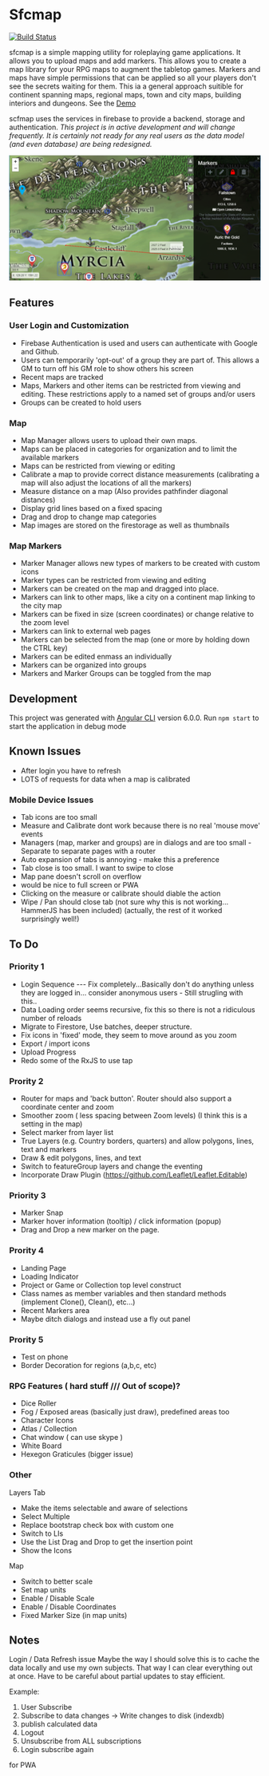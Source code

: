 # Sfcmap

[![Build Status](https://travis-ci.com/WTIGER001/sfcmap.svg?branch=master)](https://travis-ci.com/WTIGER001/sfcmap)

sfcmap is a simple mapping utility for roleplaying game applications. It allows you to upload maps and add markers. This allows you to create a map library for your RPG maps to augment the tabletop games. Markers and maps have simple permissions that can be applied so all your players don't see the secrets waiting for them. This ia a general approach suitible for continent spanning maps, regional maps, town and city maps, building interiors and dungeons. See the [Demo](https://sfcmap.firebaseapp.com/)

scfmap uses the services in firebase to provide a backend, storage and authentication. *This project is in active development and will change frequently. It is certainly not ready for any real users as the data model (and even database) are being redesigned.*

![Screen shot](https://github.com/WTIGER001/sfcmap/blob/master/screenshot.png "Screenshot")

## Features

### User Login and Customization
- Firebase Authentication is used and users can authenticate with Google and Github.
- Users can temporarily 'opt-out' of a group they are part of. This allows a GM to turn off his GM role to show others his screen
- Recent maps are tracked
- Maps, Markers and other items can be restricted from viewing and editing. These restrictions apply to a named set of groups and/or users
- Groups can be created to hold users

### Map
- Map Manager allows users to upload their own maps.
- Maps can be placed in categories for organization and to limit the available markers
- Maps can be restricted from viewing or editing
- Calibrate a map to provide correct distance measurements (calibrating a map will also adjust the locations of all the markers)
- Measure distance on a map (Also provides pathfinder diagonal distances)
- Display grid lines based on a fixed spacing
- Drag and drop to change map categories
- Map images are stored on the firestorage as well as thumbnails

### Map Markers
- Marker Manager allows new types of markers to be created with custom icons
- Marker types can be restricted from viewing and editing
- Markers can be created on the map and dragged into place. 
- Markers can link to other maps, like a city on a continent map linking to the city map
- Markers can be fixed in size (screen coordinates) or change relative to the zoom level
- Markers can link to external web pages
- Markers can be selected from the map (one or more by holding down the CTRL key)
- Markers can be edited enmass an individually
- Markers can be organized into groups
- Markers and Marker Groups can be toggled from the map

## Development
This project was generated with [Angular CLI](https://github.com/angular/angular-cli) version 6.0.0. Run `npm start` to start the application in debug mode

## Known Issues
- After login you have to refresh
- LOTS of requests for data when a map is calibrated

### Mobile Device Issues
- Tab icons are too small
- Measure and Calibrate dont work because there is no real 'mouse move' events
- Managers (map, marker and groups) are in dialogs and are too small - Separate to separate pages with a router
- Auto expansion of tabs is annoying - make this a preference
- Tab close is too small. I want to swipe to close
- Map pane doesn't scroll on overflow
- would be nice to full screen or PWA
- Clicking on the measure or calibrate should diable the action
- Wipe / Pan should close tab (not sure why this is not working... HammerJS has been included)
(actually, the rest of it worked surprisingly well!)

## To Do

### Priority 1
- Login Sequence --- Fix completely...Basically don't do anything unless they are logged in... consider anonymous users - Still strugling with this..
- Data Loading order seems recursive, fix this so there is not a ridiculous number of reloads
- Migrate to Firestore, Use batches, deeper structure. 
- Fix icons in 'fixed' mode, they seem to move around as you zoom
- Export / import icons 
- Upload Progress
- Redo some of the RxJS to use tap

### Prority 2
- Router for maps and 'back button'. Router should also support a coordinate center and zoom
- Smoother zoom ( less spacing between Zoom levels) (I think this is a setting in the map)
- Select marker from layer list
- True Layers (e.g. Country borders, quarters) and allow polygons, lines, text and markers
- Draw & edit polygons, lines, and text
- Switch to featureGroup layers and change the eventing
- Incorporate Draw Plugin (https://github.com/Leaflet/Leaflet.Editable)

### Priority 3
- Marker Snap
- Marker hover information (tooltip) / click information (popup)
- Drag and Drop a new marker on the page. 

### Prority 4
- Landing Page
- Loading Indicator
- Project or Game or Collection top level construct
- Class names as member variables and then standard methods (implement Clone(), Clean(), etc...)
- Recent Markers area
- Maybe ditch dialogs and instead use a fly out panel

### Prority 5
- Test on phone 
- Border Decoration for regions (a,b,c, etc)

### RPG Features ( hard stuff /// Out of scope)?
- Dice Roller
- Fog / Exposed areas (basically just draw), predefined areas too
- Character Icons
- Atlas / Collection
- Chat window ( can use skype )
- White Board
- Hexegon Graticules (bigger issue)



### Other
Layers Tab
- Make the items selectable and aware of selections
- Select Multiple
- Replace bootstrap check box with custom one 
- Switch to LIs
- Use the List Drag and Drop to get the insertion point
- Show the Icons

Map
- Switch to better scale
- Set map units
- Enable / Disable Scale
- Enable / Disable Coordinates
- Fixed Marker Size (in map units)

## Notes

Login / Data Refresh issue
Maybe the way I should solve this is to cache the data locally and use my own subjects. That way I can clear everything out at once. Have to be careful about partial updates to stay efficient. 

Example: 

1. User Subscribe
1. Subscribe to data changes -> Write changes to disk (indexdb)
1. publish calculated data
1. Logout
1. Unsubscribe from ALL subscriptions
1. Login subscribe again

for PWA